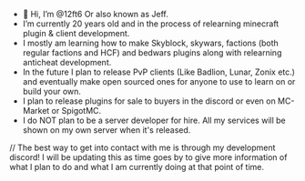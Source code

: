 - 👋 Hi, I’m @12ft6 Or also known as Jeff.
-  I’m currently 20 years old and in the process of relearning minecraft plugin & client development.
-  I mostly am learning how to make Skyblock, skywars, factions (both regular factions and HCF) and bedwars plugins along with relearning anticheat development.
-  In the future I plan to release PvP clients (Like Badlion, Lunar, Zonix etc.) and eventually make open sourced ones for anyone to use to learn on or build your own.
-  I plan to release plugins for sale to buyers in the discord or even on MC-Market or SpigotMC.
-  I do NOT plan to be a server developer for hire. All my services will be shown on my own server when it's released.

// The best way to get into contact with me is through my development discord! I will be updating this as time goes by to give more information of what I plan to do and what
I am currently doing at that point of time.
